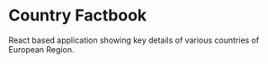 # Country Factbook

React based application showing key details of various countries of European Region.